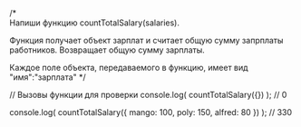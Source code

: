 /*  
  Напиши функцию countTotalSalary(salaries). 
  
  Функция получает объект зарплат и считает общую сумму запрплаты работников.
  Возвращает общую сумму зарплаты.
  
  Каждое поле объекта, передаваемого в функцию, имеет вид "имя":"зарплата"
*/

// Вызовы функции для проверки
console.log(
  countTotalSalary({})
); // 0

console.log(
  countTotalSalary({
    mango: 100,
    poly: 150,
    alfred: 80
  })
); // 330



